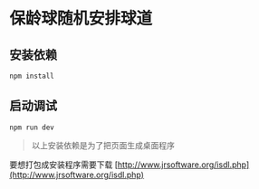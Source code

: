 # 保龄球随机安排球道

## 安装依赖
    npm install

## 启动调试
    npm run dev

>以上安装依赖是为了把页面生成桌面程序

要想打包成安装程序需要下载 [http://www.jrsoftware.org/isdl.php](http://www.jrsoftware.org/isdl.php)